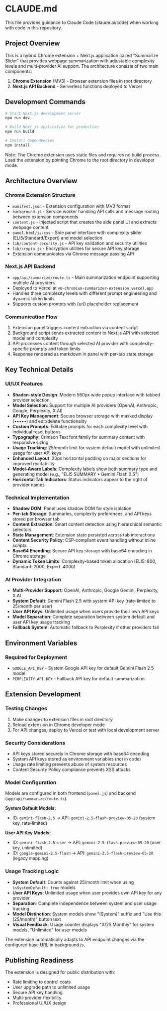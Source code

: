 # CLAUDE.md

This file provides guidance to Claude Code (claude.ai/code) when working with code in this repository.

## Project Overview

This is a hybrid Chrome extension + Next.js application called "Summarize Slider" that provides webpage summarization with adjustable complexity levels and multi-provider AI support. The architecture consists of two main components:

1. **Chrome Extension** (MV3) - Browser extension files in root directory
2. **Next.js API Backend** - Serverless functions deployed to Vercel

## Development Commands

```bash
# Start Next.js development server
npm run dev

# Build Next.js application for production
npm run build

# Install dependencies
npm install
```

Note: The Chrome extension uses static files and requires no build process. Load the extension by pointing Chrome to the root directory in developer mode.

## Architecture Overview

### Chrome Extension Structure
- `manifest.json` - Extension configuration with MV3 format
- `background.js` - Service worker handling API calls and message routing between extension components
- `content.js` - Injected script that creates the side panel UI and extracts webpage content
- `panel.html/js/css` - Side panel interface with complexity slider (ELI5/Standard/Expert) and model selection
- `lib/content-security.js` - API key validation and security utilities
- `lib/crypto.js` - Encryption utilities for secure API key storage
- Extension communicates via Chrome message passing API

### Next.js API Backend
- `app/api/summarize/route.ts` - Main summarization endpoint supporting multiple AI providers
- Deployed to Vercel at `v0-chromium-summarizer-extension.vercel.app`
- Handles three complexity levels with different prompt engineering and dynamic token limits
- Supports custom prompts with {url} placeholder replacement

### Communication Flow
1. Extension panel triggers content extraction via content script
2. Background script sends extracted content to Next.js API with selected model and complexity
3. API processes content through selected AI provider with complexity-specific prompts and token limits
4. Response rendered as markdown in panel with per-tab state storage

## Key Technical Details

### UI/UX Features
- **Shadcn-style Design**: Modern 560px wide popup interface with tabbed provider selection
- **Model Selection**: Support for multiple AI providers (OpenAI, Anthropic, Google, Perplexity, X.AI)
- **API Key Management**: Secure browser storage with masked display (•••••) and edit/delete functionality
- **Custom Prompts**: Editable prompts for each complexity level with individual reset buttons
- **Typography**: Crimson Text font family for summary content with responsive sizing
- **Usage Tracking**: 25/month limit for system default model with unlimited usage for user API keys
- **Enhanced Layout**: 30px horizontal padding on major sections for improved readability
- **Model-Aware Labels**: Complexity labels show both summary type and generating model (e.g., "ELI5 SUMMARY • Gemini Flash 2.5")
- **Horizontal Tab Indicators**: Status indicators appear to the right of provider names

### Technical Implementation
- **Shadow DOM**: Panel uses shadow DOM for style isolation
- **Per-tab Storage**: Summaries, complexity preferences, and API keys stored per browser tab
- **Content Extraction**: Smart content detection using hierarchical semantic selectors
- **State Management**: Extension state persisted across tab interactions
- **Content Security Policy**: CSP-compliant event handling without inline scripts
- **Base64 Encoding**: Secure API key storage with base64 encoding in Chrome storage
- **Dynamic Token Limits**: Complexity-based token allocation (ELI5: 800, Standard: 2000, Expert: 4000)

### AI Provider Integration
- **Multi-Provider Support**: OpenAI, Anthropic, Google Gemini, Perplexity, X.AI
- **System Default**: Gemini Flash 2.5 with system API key (rate-limited to 25/month per user)
- **User API Keys**: Unlimited usage when users provide their own API keys
- **Model Separation**: Complete separation between system default and user API key usage tracking
- **Fallback System**: Automatic fallback to Perplexity if other providers fail

## Environment Variables

### Required for Deployment
- `GOOGLE_API_KEY` - System Google API key for default Gemini Flash 2.5 model
- `PERPLEXITY_API_KEY` - Fallback API key for default summarization

## Extension Development

### Testing Changes
1. Make changes to extension files in root directory
2. Reload extension in Chrome developer mode
3. For API changes, deploy to Vercel or test with local development server

### Security Considerations
- API keys stored securely in Chrome storage with base64 encoding
- System API keys stored as environment variables (not in code)
- Usage rate limiting prevents abuse of system resources
- Content Security Policy compliance prevents XSS attacks

### Model Configuration
Models are configured in both frontend (`panel.js`) and backend (`app/api/summarize/route.ts`):

**System Default Models:**
- ID: `gemini-flash-2.5` → API: `gemini-2.5-flash-preview-05-20` (system key, rate-limited)

**User API Key Models:**
- ID: `gemini-flash-2.5-user` → API: `gemini-2.5-flash-preview-05-20` (user key, unlimited)
- ID: `google-gemini-2.5-flash` → API: `gemini-2.5-flash-preview-05-20` (legacy mapping)

### Usage Tracking Logic
- **System Default**: Counts against 25/month limit when using `isSystemDefault: true` models
- **User API Keys**: Unlimited usage when user provides own API key for any provider
- **Separation**: Complete independence between system and user usage tracking
- **Model Distinction**: System models show "(System)" suffix and "Use this (25/month)" button text
- **Visual Feedback**: Usage counter displays "X/25 Monthly" for system models, "Unlimited" for user models

The extension automatically adapts to API endpoint changes via the configured base URL in background.js.

## Publishing Readiness

The extension is designed for public distribution with:
- Rate limiting to control costs
- User upgrade path to unlimited usage
- Secure API key handling
- Multi-provider flexibility
- Professional UI/UX design